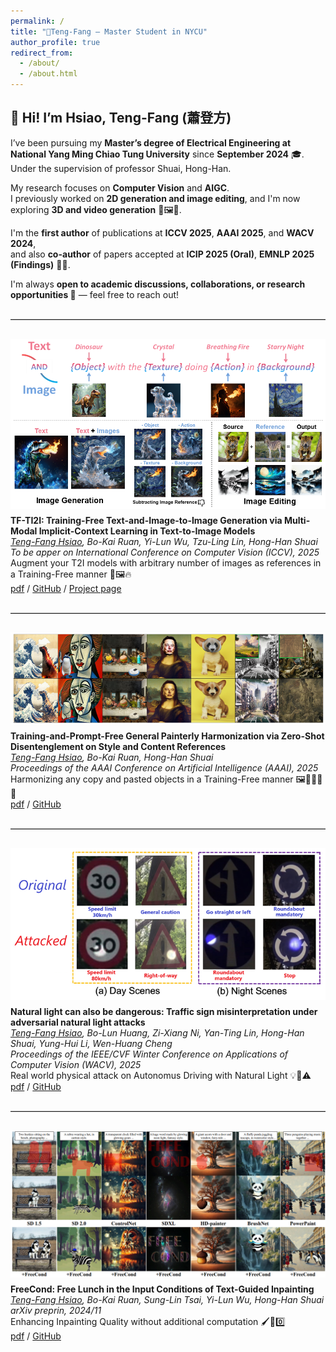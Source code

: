 ```yaml
---
permalink: /
title: "🦘Teng-Fang – Master Student in NYCU"
author_profile: true
redirect_from: 
  - /about/
  - /about.html
---
```


## 👋 Hi! I’m Hsiao, Teng-Fang (蕭登方)

I’ve been pursuing my **Master’s degree of Electrical Engineering at National Yang Ming Chiao Tung University** since **September 2024** 🎓. Under the supervision of professor Shuai, Hong-Han.

My research focuses on **Computer Vision** and **AIGC**.  
I previously worked on **2D generation and image editing**, and I'm now exploring **3D and video generation** 🧠🖼️🎥.

I'm the **first author** of publications at **ICCV 2025**, **AAAI 2025**, and **WACV 2024**,  
and also **co-author** of papers accepted at **ICIP 2025 (Oral)**, **EMNLP 2025 (Findings)** 📄✨.

I'm always **open to academic discussions, collaborations, or research opportunities 🤝** — feel free to reach out!

<hr style="width: 100%; border: none; border-top: 1px solid #ccc; margin: 30px 0;">

<div style="display: flex; flex-wrap: wrap; align-items: flex-start; gap: 10px;">
  <img src="images/tf_ti2i.png" alt="teaser" style="width: 100%; max-width: 800px; height: auto;">
  <div style="flex: 1; min-width: 200px;">
    <b style="display: inline-block; max-width: 100%; word-break: break-word;">
    TF-TI2I: Training-Free Text-and-Image-to-Image Generation via Multi-Modal Implicit-Context Learning in Text-to-Image Models
    </b><br>
    <i><u>Teng-Fang Hsiao</u>, Bo-Kai Ruan, Yi-Lun Wu, Tzu-Ling Lin, Hong-Han Shuai</i> <br>
    <i>To be apper on International Conference on Computer Vision (ICCV), 2025</i> <br>
    Augment your T2I models with arbitrary number of images as references in a Training-Free manner 🦖🖼️🔥<br> 
    <a href="https://arxiv.org/abs/2503.15283">pdf</a> /
    <a href="https://github.com/BlueDyee/TF-TI2I">GitHub</a> /
    <a href="https://bluedyee.github.io/TF-TI2I_page/">Project page</a>
  </div>
</div>

<hr style="width: 100%; border: none; border-top: 1px solid #ccc; margin: 30px 0;">

<div style="display: flex; flex-wrap: wrap; align-items: flex-start; gap: 10px;">
  <img src="images/tf_gph.png" alt="teaser" style="width: 100%; max-width: 800px; height: auto;">
  <div style="flex: 1; min-width: 200px;">
    <b style="display: inline-block; max-width: 100%; word-break: break-word;">
    Training-and-Prompt-Free General Painterly Harmonization via Zero-Shot Disentenglement on Style and Content References
    </b><br>
    <i><u>Teng-Fang Hsiao</u>, Bo-Kai Ruan, Hong-Han Shuai</i><br>
    <i>Proceedings of the AAAI Conference on Artificial Intelligence (AAAI), 2025</i><br>
    Harmonizing any copy and pasted objects in a Training-Free manner 🖼️👩🏻‍🎨🎨<br> 
    <a href="https://ojs.aaai.org/index.php/AAAI/article/view/32368">pdf</a> /
    <a href="https://github.com/BlueDyee/TF-GPH">GitHub</a>
  </div>
</div>

<hr style="width: 100%; border: none; border-top: 1px solid #ccc; margin: 30px 0;">

<div style="display: flex; flex-wrap: wrap; align-items: flex-start; gap: 10px;">
  <img src="images/light_attack.png" alt="teaser" style="width: 100%; max-width: 800px; height: auto;">
  <div style="flex: 1; min-width: 200px;">
    <b style="display: inline-block; max-width: 100%; word-break: break-word;">
    Natural light can also be dangerous: Traffic sign misinterpretation under adversarial natural light attacks
    </b><br>
    <i><u>Teng-Fang Hsiao</u>, Bo-Lun Huang, Zi-Xiang Ni, Yan-Ting Lin, Hong-Han Shuai, Yung-Hui Li, Wen-Huang Cheng</i> <br>
    <i>Proceedings of the IEEE/CVF Winter Conference on Applications of Computer Vision (WACV), 2025</i> <br>
    Real world physical attack on Autonomus Driving with Natural Light 💡🚗⚠️<br> 
    <a href="https://openaccess.thecvf.com/content/WACV2024/html/Hsiao_Natural_Light_Can_Also_Be_Dangerous_Traffic_Sign_Misinterpretation_Under_WACV_2024_paper.html">pdf</a> /
    <a href="https://github.com/BlueDyee/natural-light-attack">GitHub</a>
  </div>
</div>

<hr style="width: 100%; border: none; border-top: 1px solid #ccc; margin: 30px 0;">

<div style="display: flex; flex-wrap: wrap; align-items: flex-start; gap: 10px;">
  <img src="images/freecond.png" alt="teaser" style="width: 100%; max-width: 800px; height: auto;">
  <div style="flex: 1; min-width: 200px;">
    <b style="display: inline-block; max-width: 100%; word-break: break-word;">
    FreeCond: Free Lunch in the Input Conditions of Text-Guided Inpainting
    </b><br>
    <i><u>Teng-Fang Hsiao</u>, Bo-Kai Ruan, Sung-Lin Tsai, Yi-Lun Wu, Hong-Han Shuai </i><br>
    <i>arXiv preprin, 2024/11 </i><br>
    Enhancing Inpainting Quality without additional computation 🖌️💪0️⃣<br> 
    <a href="https://arxiv.org/abs/2412.00427">pdf</a> /
    <a href="https://github.com/BlueDyee/natural-light-attack">GitHub</a>
  </div>
</div>
